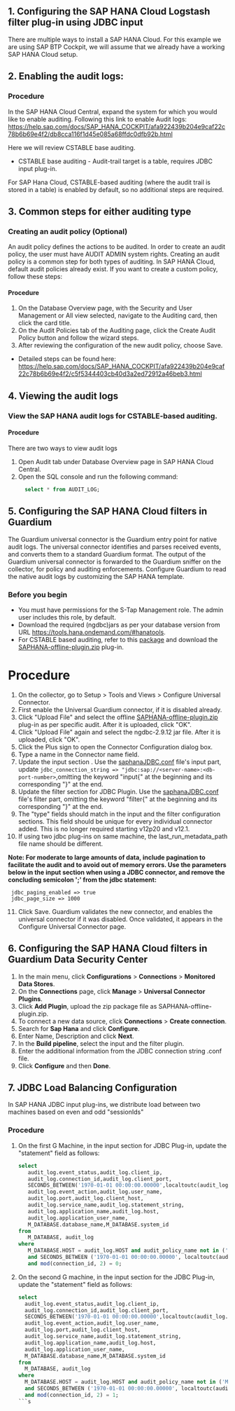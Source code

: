 ## 1. Configuring the SAP HANA Cloud Logstash filter plug-in using JDBC input

There are multiple ways to install a SAP HANA Cloud. For this example we are using SAP BTP Cockpit, we will assume that we already have a working SAP HANA Cloud setup.

## 2. Enabling the audit logs:
### Procedure
In the SAP HANA Cloud Central, expand the system for which you would like to enable auditing.
Following this link to enable Audit logs: https://help.sap.com/docs/SAP_HANA_COCKPIT/afa922439b204e9caf22c78b6b69e4f2/db8cca116f1d45e085a68ffdc0dfb92b.html

Here we will review CSTABLE base auditing.
* CSTABLE base auditing - Audit-trail target is a table, requires JDBC input plug-in.

For SAP Hana Cloud, CSTABLE-based auditing (where the audit trail is stored in a table) is enabled by default, so no additional steps are required.

## 3. Common steps for either auditing type

### Creating an audit policy (Optional)

An audit policy defines the actions to be audited. In order to create an audit policy, the user must have
AUDIT ADMIN system rights. Creating an audit policy is a common step for both types of auditing.
In SAP HANA Cloud, default audit policies already exist. If you want to create a custom policy, follow these steps:

#### Procedure

1. On the Database Overview page, with the Security and User Management or All view selected, navigate to the Auditing card, then click the card title.
2. On the Audit Policies tab of the Auditing page, click the Create Audit Policy button and follow the wizard steps.
3. After reviewing the configuration of the new audit policy, choose Save.

* Detailed steps can be found here: https://help.sap.com/docs/SAP_HANA_COCKPIT/afa922439b204e9caf22c78b6b69e4f2/c5f5344403cb40d3a2ed72912a46beb3.html

## 4.  Viewing the audit logs

### View the SAP HANA audit logs for CSTABLE-based auditing.

#### Procedure
There are two ways to view audit logs

1. Open Audit tab under Database Overview page in SAP HANA Cloud Central.
2. Open the SQL console and run the following command:
   ```sql
     select * from AUDIT_LOG;
   ```

## 5. Configuring the SAP HANA Cloud filters in Guardium

The Guardium universal connector is the Guardium entry point for native audit logs. The universal connector
identifies and parses received events, and converts them to a standard Guardium format. The output of the
Guardium universal connector is forwarded to the Guardium sniffer on the collector, for policy and auditing
enforcements. Configure Guardium to read the native audit logs by customizing the SAP HANA template.

### Before you begin

* You must have permissions for the S-Tap Management role. The admin user includes this role, by default.
* Download the required (ngdbc)jars as per your database version from URL https://tools.hana.ondemand.com/#hanatools.
* For CSTABLE based auditing, refer to this [package](SaphanaOverJdbcPackage) and download the [SAPHANA-offline-plugin.zip](SaphanaOverJdbcPackage/SAPHANA-offline-plugin.zip) plug-in.


# Procedure
1. On the collector, go to Setup > Tools and Views > Configure Universal Connector.
2. First enable the Universal Guardium connector, if it is disabled already.
3. Click "Upload File" and select the offline [SAPHANA-offline-plugin.zip](SaphanaOverJdbcPackage/SAPHANA-offline-plugin.zip) plug-in as per specific audit. After it is uploaded, click "OK".
4. Click "Upload File" again and select the ngdbc-2.9.12 jar file. After it is uploaded, click "OK".
5. Click the Plus sign to open the Connector Configuration dialog box.
6. Type a name in the Connector name field.
7. Update the input section . Use the [saphanaJDBC.conf](SaphanaOverJdbcPackage/saphanaJDBC.conf) file's input part, update `jdbc_connection_string => "jdbc:sap://<server-name>:<db-port-number>`,omitting the keyword "input{" at the beginning and its corresponding "}" at the end.
8. Update the filter section for JDBC Plugin. Use the [saphanaJDBC.conf](SaphanaOverJdbcPackage/saphanaJDBC.conf) file's filter part, omitting the keyword "filter{" at the beginning and its corresponding "}" at the end.
9. The "type" fields should match in the input and the filter configuration sections. This field should be unique for every individual connector added. This is no longer required starting v12p20 and v12.1.
10. If using two jdbc plug-ins on same machine, the last_run_metadata_path file name should be different.

**Note: For moderate to large amounts of data, include pagination to facilitate the audit and to avoid out
of memory errors. Use the parameters below in the input section when using a JDBC connector, and remove the
concluding semicolon ';' from the jdbc statement:**
  ```
   jdbc_paging_enabled => true 
   jdbc_page_size => 1000
  ```
11. Click Save. Guardium validates the new connector, and enables the universal connector if it was disabled.
    Once validated, it appears in the Configure Universal Connector page.

## 6. Configuring the SAP HANA Cloud filters in Guardium Data Security Center
1. In the main menu, click **Configurations** > **Connections** > **Monitored Data Stores**.
2. On the **Connections** page, click **Manage** > **Universal Connector Plugins**.
3. Click **Add Plugin**, upload the zip package file as SAPHANA-offline-plugin.zip.
4. To connect a new data source, click **Connections** > **Create connection**.
5. Search for **Sap Hana** and click **Configure**.
6. Enter Name, Description and click **Next**.
7. In the **Build pipeline**, select the input and the filter plugin.
8. Enter the additional information from the JDBC connection string .conf file.
9. Click **Configure** and then **Done**.

## 7. JDBC Load Balancing Configuration

In SAP HANA JDBC input plug-ins, we distribute load between two machines based on even and odd "sessionIds"

### Procedure
1. On the first G Machine, in the input section for JDBC Plug-in, update the "statement" field as follows:
   ```sql
   select 
      audit_log.event_status,audit_log.client_ip,
      audit_log.connection_id,audit_log.client_port,
      SECONDS_BETWEEN('1970-01-01 00:00:00.00000',localtoutc(audit_log.timestamp)) as new_timestamp,
      audit_log.event_action,audit_log.user_name,
      audit_log.port,audit_log.client_host,
      audit_log.service_name,audit_log.statement_string,
      audit_log.application_name,audit_log.host,
      audit_log.application_user_name,
      M_DATABASE.database_name,M_DATABASE.system_id
   from
      M_DATABASE, audit_log
   where
      M_DATABASE.HOST = audit_log.HOST and audit_policy_name not in ('MandatoryAuditPolicy')
      and SECONDS_BETWEEN ('1970-01-01 00:00:00.00000', localtoutc(audit_log.timestamp)) > :sql_last_value
      and mod(connection_id, 2) = 0;
    ```
2. On the second G machine, in the input section for the JDBC Plug-in, update the  "statement" field as follows:
   ```sql
   select
     audit_log.event_status,audit_log.client_ip,
     audit_log.connection_id,audit_log.client_port,
     SECONDS_BETWEEN('1970-01-01 00:00:00.00000',localtoutc(audit_log.timestamp)) as new_timestamp,
     audit_log.event_action,audit_log.user_name,
     audit_log.port,audit_log.client_host,
     audit_log.service_name,audit_log.statement_string,
     audit_log.application_name,audit_log.host,
     audit_log.application_user_name,
     M_DATABASE.database_name,M_DATABASE.system_id
   from
     M_DATABASE, audit_log
   where
     M_DATABASE.HOST = audit_log.HOST and audit_policy_name not in ('MandatoryAuditPolicy')
     and SECONDS_BETWEEN ('1970-01-01 00:00:00.00000', localtoutc(audit_log.timestamp)) > :sql_last_value
     and mod(connection_id, 2) = 1;
   ```s